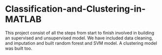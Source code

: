 # Classification-and-Clustering-in-MATLAB
This project consist of all the steps from start to finish involved in building an supervised and unsupervised model.
We have included data cleaning, and imputation and built random forest and SVM model.
A clustering model was built too.
